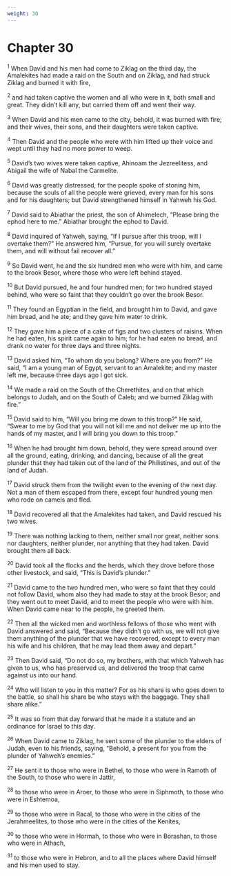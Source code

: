 ```yaml
---
weight: 30
---
```


# Chapter 30

<sup>1</sup> When David and his men had come to Ziklag on the third day, the Amalekites had made a raid on the South and on Ziklag, and had struck Ziklag and burned it with fire, 

<sup>2</sup> and had taken captive the women and all who were in it, both small and great. They didn’t kill any, but carried them off and went their way. 

<sup>3</sup> When David and his men came to the city, behold, it was burned with fire; and their wives, their sons, and their daughters were taken captive. 

<sup>4</sup> Then David and the people who were with him lifted up their voice and wept until they had no more power to weep. 

<sup>5</sup> David’s two wives were taken captive, Ahinoam the Jezreelitess, and Abigail the wife of Nabal the Carmelite. 

<sup>6</sup> David was greatly distressed, for the people spoke of stoning him, because the souls of all the people were grieved, every man for his sons and for his daughters; but David strengthened himself in Yahweh his God. 

<sup>7</sup> David said to Abiathar the priest, the son of Ahimelech, “Please bring the ephod here to me.” Abiathar brought the ephod to David. 

<sup>8</sup> David inquired of Yahweh, saying, “If I pursue after this troop, will I overtake them?” He answered him, “Pursue, for you will surely overtake them, and will without fail recover all.” 

<sup>9</sup> So David went, he and the six hundred men who were with him, and came to the brook Besor, where those who were left behind stayed. 

<sup>10</sup> But David pursued, he and four hundred men; for two hundred stayed behind, who were so faint that they couldn’t go over the brook Besor. 

<sup>11</sup> They found an Egyptian in the field, and brought him to David, and gave him bread, and he ate; and they gave him water to drink. 

<sup>12</sup> They gave him a piece of a cake of figs and two clusters of raisins. When he had eaten, his spirit came again to him; for he had eaten no bread, and drank no water for three days and three nights. 

<sup>13</sup> David asked him, “To whom do you belong? Where are you from?” He said, “I am a young man of Egypt, servant to an Amalekite; and my master left me, because three days ago I got sick. 

<sup>14</sup> We made a raid on the South of the Cherethites, and on that which belongs to Judah, and on the South of Caleb; and we burned Ziklag with fire.” 

<sup>15</sup> David said to him, “Will you bring me down to this troop?” He said, “Swear to me by God that you will not kill me and not deliver me up into the hands of my master, and I will bring you down to this troop.” 

<sup>16</sup> When he had brought him down, behold, they were spread around over all the ground, eating, drinking, and dancing, because of all the great plunder that they had taken out of the land of the Philistines, and out of the land of Judah. 

<sup>17</sup> David struck them from the twilight even to the evening of the next day. Not a man of them escaped from there, except four hundred young men who rode on camels and fled. 

<sup>18</sup> David recovered all that the Amalekites had taken, and David rescued his two wives. 

<sup>19</sup> There was nothing lacking to them, neither small nor great, neither sons nor daughters, neither plunder, nor anything that they had taken. David brought them all back. 

<sup>20</sup> David took all the flocks and the herds, which they drove before those other livestock, and said, “This is David’s plunder.” 

<sup>21</sup> David came to the two hundred men, who were so faint that they could not follow David, whom also they had made to stay at the brook Besor; and they went out to meet David, and to meet the people who were with him. When David came near to the people, he greeted them. 

<sup>22</sup> Then all the wicked men and worthless fellows of those who went with David answered and said, “Because they didn’t go with us, we will not give them anything of the plunder that we have recovered, except to every man his wife and his children, that he may lead them away and depart.” 

<sup>23</sup> Then David said, “Do not do so, my brothers, with that which Yahweh has given to us, who has preserved us, and delivered the troop that came against us into our hand. 

<sup>24</sup> Who will listen to you in this matter? For as his share is who goes down to the battle, so shall his share be who stays with the baggage. They shall share alike.” 

<sup>25</sup> It was so from that day forward that he made it a statute and an ordinance for Israel to this day. 

<sup>26</sup> When David came to Ziklag, he sent some of the plunder to the elders of Judah, even to his friends, saying, “Behold, a present for you from the plunder of Yahweh’s enemies.” 

<sup>27</sup> He sent it to those who were in Bethel, to those who were in Ramoth of the South, to those who were in Jattir, 

<sup>28</sup> to those who were in Aroer, to those who were in Siphmoth, to those who were in Eshtemoa, 

<sup>29</sup> to those who were in Racal, to those who were in the cities of the Jerahmeelites, to those who were in the cities of the Kenites, 

<sup>30</sup> to those who were in Hormah, to those who were in Borashan, to those who were in Athach, 

<sup>31</sup> to those who were in Hebron, and to all the places where David himself and his men used to stay. 


